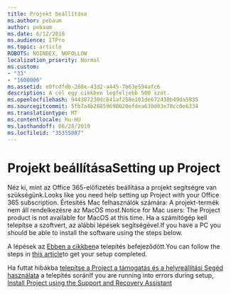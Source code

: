 ```yaml
---
title: Projekt beállítása
ms.author: pebaum
author: pebaum
ms.date: 6/12/2018
ms.audience: ITPro
ms.topic: article
ROBOTS: NOINDEX, NOFOLLOW
localization_priority: Normal
ms.custom:
- "33"
- "1600006"
ms.assetid: e0fcdfdb-288e-43d2-a445-7b63e594afc6
description: A cél egy cikkben legfeljebb 500 szót.
ms.openlocfilehash: 944387230dc641af258e101de672430b49da5935
ms.sourcegitcommit: 5fb7a4b28859690020efdea630d03e70cc0e6334
ms.translationtype: MT
ms.contentlocale: hu-HU
ms.lasthandoff: 06/28/2019
ms.locfileid: "35355087"
---
```

# <a name="setting-up-project"></a><span data-ttu-id="98ebe-103">Projekt beállítása</span><span class="sxs-lookup"><span data-stu-id="98ebe-103">Setting up Project</span></span>

<span data-ttu-id="98ebe-104">Néz ki, mint az Office 365-előfizetés beállítása a projekt segítségre van szükségünk.</span><span class="sxs-lookup"><span data-stu-id="98ebe-104">Looks like you need help setting up Project with your Office 365 subscription.</span></span>
<span data-ttu-id="98ebe-105">Értesítés Mac felhasználók számára: A projekt-termék nem áll rendelkezésre az MacOS most.</span><span class="sxs-lookup"><span data-stu-id="98ebe-105">Notice for Mac users: The Project product is not available for MacOS at this time.</span></span> <span data-ttu-id="98ebe-106">Ha a számítógép kell telepítse a szoftvert, az alábbi lépések segítségével.</span><span class="sxs-lookup"><span data-stu-id="98ebe-106">If you have a PC you should be able to install the software using the steps below.</span></span>
  
<span data-ttu-id="98ebe-107">A lépések az [Ebben a cikkben](https://support.office.com/article/7059249b-d9fe-4d61-ab96-5c5bf435f281.aspx)a telepítés befejeződött.</span><span class="sxs-lookup"><span data-stu-id="98ebe-107">You can follow the steps in [this article](https://support.office.com/article/7059249b-d9fe-4d61-ab96-5c5bf435f281.aspx)to get your setup completed.</span></span>
  
<span data-ttu-id="98ebe-108">Ha futtat hibákba [telepítse a Project a támogatás és a helyreállítási Segéd használata](https://aka.ms/SaRA-ProjectSetupScenario) a telepítés során</span><span class="sxs-lookup"><span data-stu-id="98ebe-108">If you are running into errors during setup, [Install Project using the Support and Recovery Assistant](https://aka.ms/SaRA-ProjectSetupScenario)</span></span>
